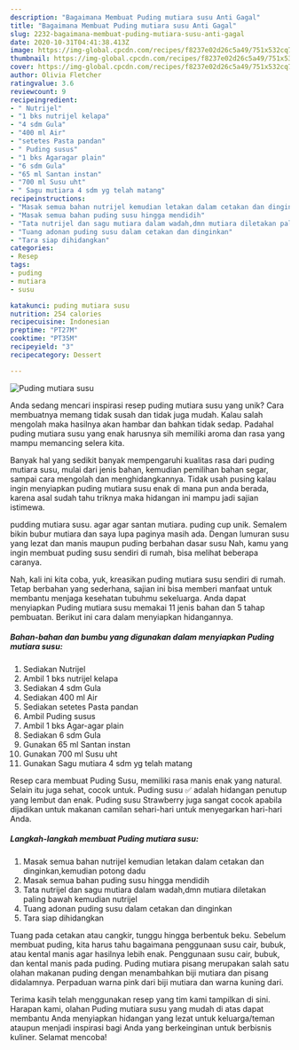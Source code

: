 ```yaml
---
description: "Bagaimana Membuat Puding mutiara susu Anti Gagal"
title: "Bagaimana Membuat Puding mutiara susu Anti Gagal"
slug: 2232-bagaimana-membuat-puding-mutiara-susu-anti-gagal
date: 2020-10-31T04:41:38.413Z
image: https://img-global.cpcdn.com/recipes/f8237e02d26c5a49/751x532cq70/puding-mutiara-susu-foto-resep-utama.jpg
thumbnail: https://img-global.cpcdn.com/recipes/f8237e02d26c5a49/751x532cq70/puding-mutiara-susu-foto-resep-utama.jpg
cover: https://img-global.cpcdn.com/recipes/f8237e02d26c5a49/751x532cq70/puding-mutiara-susu-foto-resep-utama.jpg
author: Olivia Fletcher
ratingvalue: 3.6
reviewcount: 9
recipeingredient:
- " Nutrijel"
- "1 bks nutrijel kelapa"
- "4 sdm Gula"
- "400 ml Air"
- "setetes Pasta pandan"
- " Puding susus"
- "1 bks Agaragar plain"
- "6 sdm Gula"
- "65 ml Santan instan"
- "700 ml Susu uht"
- " Sagu mutiara 4 sdm yg telah matang"
recipeinstructions:
- "Masak semua bahan nutrijel kemudian letakan dalam cetakan dan dinginkan,kemudian potong dadu"
- "Masak semua bahan puding susu hingga mendidih"
- "Tata nutrijel dan sagu mutiara dalam wadah,dmn mutiara diletakan paling bawah kemudian nutrijel"
- "Tuang adonan puding susu dalam cetakan dan dinginkan"
- "Tara siap dihidangkan"
categories:
- Resep
tags:
- puding
- mutiara
- susu

katakunci: puding mutiara susu 
nutrition: 254 calories
recipecuisine: Indonesian
preptime: "PT27M"
cooktime: "PT35M"
recipeyield: "3"
recipecategory: Dessert

---
```



![Puding mutiara susu](https://img-global.cpcdn.com/recipes/f8237e02d26c5a49/751x532cq70/puding-mutiara-susu-foto-resep-utama.jpg)

Anda sedang mencari inspirasi resep puding mutiara susu yang unik? Cara membuatnya memang tidak susah dan tidak juga mudah. Kalau salah mengolah maka hasilnya akan hambar dan bahkan tidak sedap. Padahal puding mutiara susu yang enak harusnya sih memiliki aroma dan rasa yang mampu memancing selera kita.

Banyak hal yang sedikit banyak mempengaruhi kualitas rasa dari puding mutiara susu, mulai dari jenis bahan, kemudian pemilihan bahan segar, sampai cara mengolah dan menghidangkannya. Tidak usah pusing kalau ingin menyiapkan puding mutiara susu enak di mana pun anda berada, karena asal sudah tahu triknya maka hidangan ini mampu jadi sajian istimewa.

pudding mutiara susu. agar agar santan mutiara. puding cup unik. Semalem bikin bubur mutiara dan saya lupa paginya masih ada. Dengan lumuran susu yang lezat dan manis maupun puding berbahan dasar susu Nah, kamu yang ingin membuat puding susu sendiri di rumah, bisa melihat beberapa caranya.


Nah, kali ini kita coba, yuk, kreasikan puding mutiara susu sendiri di rumah. Tetap berbahan yang sederhana, sajian ini bisa memberi manfaat untuk membantu menjaga kesehatan tubuhmu sekeluarga. Anda dapat menyiapkan Puding mutiara susu memakai 11 jenis bahan dan 5 tahap pembuatan. Berikut ini cara dalam menyiapkan hidangannya.

<!--inarticleads1-->

##### Bahan-bahan dan bumbu yang digunakan dalam menyiapkan Puding mutiara susu:

1. Sediakan  Nutrijel
1. Ambil 1 bks nutrijel kelapa
1. Sediakan 4 sdm Gula
1. Sediakan 400 ml Air
1. Sediakan setetes Pasta pandan
1. Ambil  Puding susus
1. Ambil 1 bks Agar-agar plain
1. Sediakan 6 sdm Gula
1. Gunakan 65 ml Santan instan
1. Gunakan 700 ml Susu uht
1. Gunakan  Sagu mutiara 4 sdm yg telah matang


Resep cara membuat Puding Susu, memiliki rasa manis enak yang natural. Selain itu juga sehat, cocok untuk. Puding susu ✅ adalah hidangan penutup yang lembut dan enak. Puding susu Strawberry juga sangat cocok apabila dijadikan untuk makanan camilan sehari-hari untuk menyegarkan hari-hari Anda. 

<!--inarticleads2-->

##### Langkah-langkah membuat Puding mutiara susu:

1. Masak semua bahan nutrijel kemudian letakan dalam cetakan dan dinginkan,kemudian potong dadu
1. Masak semua bahan puding susu hingga mendidih
1. Tata nutrijel dan sagu mutiara dalam wadah,dmn mutiara diletakan paling bawah kemudian nutrijel
1. Tuang adonan puding susu dalam cetakan dan dinginkan
1. Tara siap dihidangkan


Tuang pada cetakan atau cangkir, tunggu hingga berbentuk beku. Sebelum membuat puding, kita harus tahu bagaimana penggunaan susu cair, bubuk, atau kental manis agar hasilnya lebih enak. Penggunaan susu cair, bubuk, dan kental manis pada puding. Puding mutiara pisang merupakan salah satu olahan makanan puding dengan menambahkan biji mutiara dan pisang didalamnya. Perpaduan warna pink dari biji mutiara dan warna kuning dari. 

Terima kasih telah menggunakan resep yang tim kami tampilkan di sini. Harapan kami, olahan Puding mutiara susu yang mudah di atas dapat membantu Anda menyiapkan hidangan yang lezat untuk keluarga/teman ataupun menjadi inspirasi bagi Anda yang berkeinginan untuk berbisnis kuliner. Selamat mencoba!
